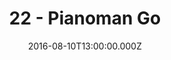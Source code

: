 ---
title: "22 - Pianoman Go"
date: "2016-08-10T13:00:00.000Z"
type: podcast
tags:
  - podcast
audioUrl: "https://episodes.hunchpig.audio/0022.mp3"
summary: |
  Ian and Matt talk about some stuff. Contact us at http://twitter.com/hunchpig for sponsorship opportunities. Our next sponsorship is available for $8!
---